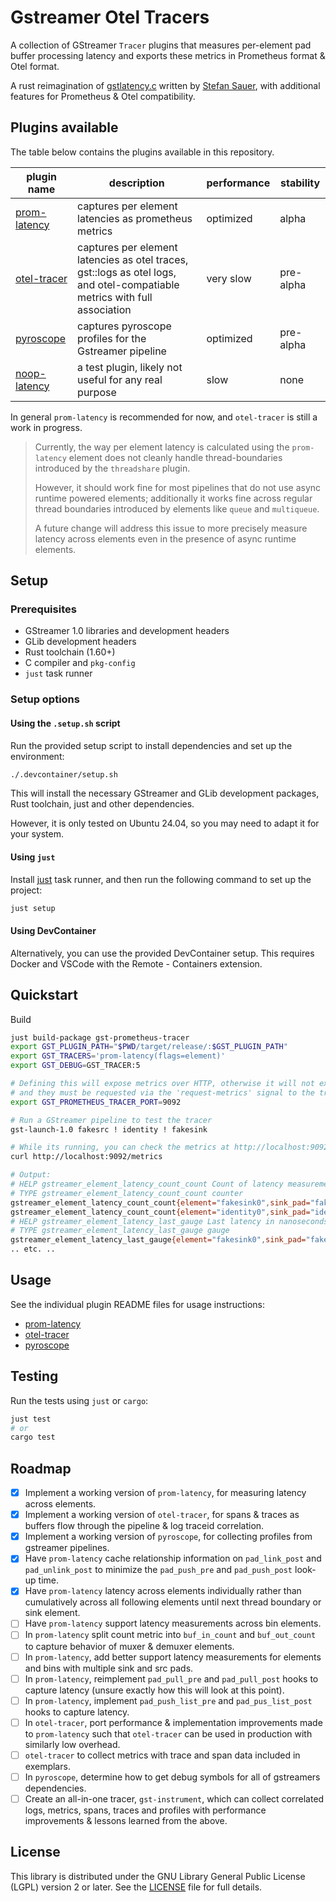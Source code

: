 # Gstreamer Otel Tracers

A collection of GStreamer `Tracer` plugins that measures per-element pad buffer processing latency and exports these metrics in Prometheus format & Otel format.

A rust reimagination of [gstlatency.c](https://gitlab.freedesktop.org/gstreamer/gstreamer/-/blob/main/subprojects/gstreamer/plugins/tracers/gstlatency.c) written by [Stefan Sauer](ensonic@users.sf.net), with additional features for Prometheus & Otel compatibility.

## Plugins available

The table below contains the plugins available in this repository.

| plugin name                                 | description                                                                                                               | performance | stability |
| ------------------------------------------- | ------------------------------------------------------------------------------------------------------------------------- | ----------- | --------- |
| [prom-latency](tracer/prometheus/README.md) | captures per element latencies as prometheus metrics                                                                      | optimized   | alpha     |
| [otel-tracer](tracer/otel/README.md)        | captures per element latencies as otel traces, gst::logs as otel logs, and otel-compatiable metrics with full association | very slow   | pre-alpha |
| [pyroscope](tracer/pyroscope/README.md)     | captures pyroscope profiles for the Gstreamer pipeline                                                                    | optimized   | pre-alpha |
| [noop-latency](tracer/noop/README.md)       | a test plugin, likely not useful for any real purpose                                                                     | slow        | none      |

In general `prom-latency` is recommended for now, and `otel-tracer` is still a work in progress.

> Currently, the way per element latency is calculated using the `prom-latency` element does not cleanly handle
> thread-boundaries introduced by the `threadshare` plugin.
>
> However, it should work fine for most pipelines that do not use async runtime powered elements; additionally it works fine across regular thread boundaries introduced by elements like `queue` and `multiqueue`.
>
> A future change will address this issue to more precisely measure latency across elements even in the presence of
> async runtime elements.

## Setup

### Prerequisites

- GStreamer 1.0 libraries and development headers
- GLib development headers
- Rust toolchain (1.60+)
- C compiler and `pkg-config`
- `just` task runner

### Setup options

#### Using the `.setup.sh` script

Run the provided setup script to install dependencies and set up the environment:

```bash
./.devcontainer/setup.sh
```

This will install the necessary GStreamer and GLib development packages, Rust toolchain, just and other dependencies.

However, it is only tested on Ubuntu 24.04, so you may need to adapt it for your system.

#### Using `just`

Install [just](https://github.com/casey/just) task runner, and then run the following command to set up the project:

```bash
just setup
```

#### Using DevContainer

Alternatively, you can use the provided DevContainer setup. This requires Docker and VSCode with the Remote - Containers extension.

## Quickstart

Build

```bash
just build-package gst-prometheus-tracer
export GST_PLUGIN_PATH="$PWD/target/release/:$GST_PLUGIN_PATH"
export GST_TRACERS='prom-latency(flags=element)'
export GST_DEBUG=GST_TRACER:5

# Defining this will expose metrics over HTTP, otherwise it will not expose metrics
# and they must be requested via the 'request-metrics' signal to the tracer.
export GST_PROMETHEUS_TRACER_PORT=9092

# Run a GStreamer pipeline to test the tracer
gst-launch-1.0 fakesrc ! identity ! fakesink

# While its running, you can check the metrics at http://localhost:9092/metrics
curl http://localhost:9092/metrics

# Output:
# HELP gstreamer_element_latency_count_count Count of latency measurements per element
# TYPE gstreamer_element_latency_count_count counter
gstreamer_element_latency_count_count{element="fakesink0",sink_pad="fakesink0.sink",src_pad="identity0.src"} 591573
gstreamer_element_latency_count_count{element="identity0",sink_pad="identity0.sink",src_pad="fakesrc0.src"} 591573
# HELP gstreamer_element_latency_last_gauge Last latency in nanoseconds per element
# TYPE gstreamer_element_latency_last_gauge gauge
gstreamer_element_latency_last_gauge{element="fakesink0",sink_pad="fakesink0.sink",src_pad="identity0.src"} 5104
.. etc. ..
```

## Usage

See the individual plugin README files for usage instructions:

- [prom-latency](tracer/prometheus/README.md)
- [otel-tracer](tracer/otel/README.md)
- [pyroscope](tracer/pyroscope/README.md)

## Testing

Run the tests using `just` or `cargo`:

```bash
just test
# or
cargo test
```

## Roadmap

- [x] Implement a working version of `prom-latency`, for measuring latency across elements.
- [x] Implement a working version of `otel-tracer`, for spans & traces as buffers flow through the pipeline & log traceid correlation.
- [x] Implement a working version of `pyroscope`, for collecting profiles from gstreamer pipelines.
- [x] Have `prom-latency` cache relationship information on `pad_link_post` and `pad_unlink_post` to minimize the `pad_push_pre` and `pad_push_post` look-up time.
- [x] Have `prom-latency` latency across elements individually rather than cumulatively across all following elements until next thread boundary or sink element.
- [ ] Have `prom-latency` support latency measurements across bin elements.
- [ ] In `prom-latency` split count metric into `buf_in_count` and `buf_out_count` to capture behavior of muxer & demuxer elements.
- [ ] In `prom-latency`, add better support latency measurements for elements and bins with multiple sink and src pads.
- [ ] In `prom-latency`, reimplement `pad_pull_pre` and `pad_pull_post` hooks to capture latency (unsure exactly how this will look at this point).
- [ ] In `prom-latency`, implement `pad_push_list_pre` and `pad_pus_list_post` hooks to capture latency.
- [ ] In `otel-tracer`, port performance & implementation improvements made to `prom-latency` such that `otel-tracer` can be used in production with similarly low overhead.
- [ ] `otel-tracer` to collect metrics with trace and span data included in exemplars.
- [ ] In `pyroscope`, determine how to get debug symbols for all of gstreamers dependencies.
- [ ] Create an all-in-one tracer, `gst-instrument`, which can collect correlated logs, metrics, spans, traces and profiles with performance improvements & lessons learned from the above.

## License

This library is distributed under the GNU Library General Public License (LGPL) version 2 or later. See the [LICENSE](LICENSE) file for full details.
